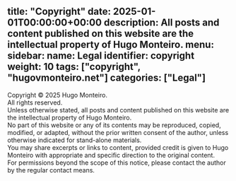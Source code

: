title: "Copyright"
date: 2025-01-01T00:00:00+00:00
description: All posts and content published on this website are the intellectual property of Hugo Monteiro.
menu:
  sidebar:
    name: Legal
    identifier: copyright
    weight: 10
tags: ["copyright", "hugovmonteiro.net"]
categories: ["Legal"]
---
Copyright © 2025 Hugo Monteiro.  
All rights reserved.  
Unless otherwise stated, all posts and content published on this website are the intellectual property of Hugo Monteiro.  
No part of this website or any of its contents may be reproduced, copied, modified, or adapted, without the prior written consent of the author, unless otherwise indicated for stand-alone materials.  
You may share excerpts or links to content, provided credit is given to Hugo Monteiro with appropriate and specific direction to the original content.  
For permissions beyond the scope of this notice, please contact the author by the regular contact means.
